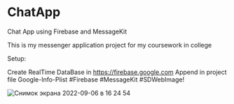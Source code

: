 # ChatApp
Chat App using Firebase and MessageKit

This is my messenger application project for my coursework in college

Setup:

Create RealTime DataBase in https://firebase.google.com
Append in project file Google-Info-Plist
#Firebase #MessageKit #SDWebImage!

![Снимок экрана 2022-09-06 в 16 24 54](https://user-images.githubusercontent.com/84287682/188660587-8af907d4-f0a3-4c87-92b3-1f9a0f790acf.png)
